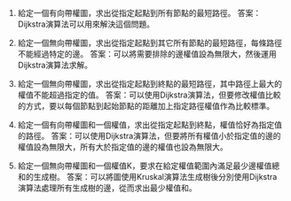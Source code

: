 

1. 給定一個有向帶權圖，求出從指定起點到所有節點的最短路徑。
答案：Dijkstra演算法可以用來解決這個問題。

2. 給定一個無向帶權圖，求出從指定起點到其它所有節點的最短路徑，每條路徑不能經過特定的邊。
答案：可以將需要排除的邊權值設為無限大，然後運用Dijkstra演算法求解。

3. 給定一個無向帶權圖，求出從指定起點到終點的最短路徑，其中路徑上最大的權值不能超過指定的值。
答案：可以使用Dijkstra演算法，但要修改權值比較的方式，要以每個節點到起始節點的距離加上指定路徑權值作為比較標準。

4. 給定一個有向帶權圖和一個權值，求出從指定起點到終點，權值恰好為指定值的路徑。
答案：可以使用Dijkstra演算法，但要將所有權值小於指定值的邊的權值設為無限大，所有大於指定值的邊的權值也設為無限大。

5. 給定一個無向帶權圖和一個權值K，要求在給定權值範圍內滿足最少邊權值總和的生成樹。
答案：可以將圖使用Kruskal演算法生成樹後分別使用Dijkstra演算法處理所有生成樹的邊，從而求出最少權值和。